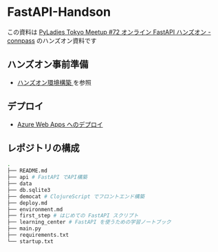 # FastAPI-Handson

この資料は [PyLadies Tokyo Meetup #72 オンライン FastAPI ハンズオン - connpass](https://pyladies-tokyo.connpass.com/event/254107/) のハンズオン資料です

## ハンズオン事前準備

- [ハンズオン環境構築 ](environment.md) を参照

## デプロイ

- [Azure Web Apps へのデプロイ](deploy.md)

## レポジトリの構成

```bash
.
├── README.md
├── api # FastAPI でAPI構築
├── data
├── db.sqlite3
├── democat # ClojureScript でフロントエンド構築 
├── deploy.md
├── environment.md 
├── first_step # はじめての FastAPI スクリプト
├── learning_center # FastAPI を使うための学習ノートブック
├── main.py
├── requirements.txt
└── startup.txt
``` 
